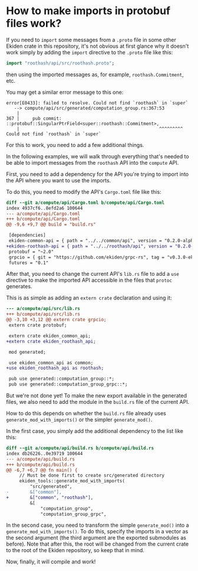 # How to make imports in protobuf files work?

If you need to `import` some messages from a `.proto` file in some other
Ekiden crate in this repository, it's not obvious at first glance why it
doesn't work simply by adding the `import` directive to the `.proto` file
like this:

```protobuf
import "roothash/api/src/roothash.proto";
```

then using the imported messages as, for example, `roothash.Commitment`, etc.

You may get a similar error message to this one:

    error[E0433]: failed to resolve. Could not find `roothash` in `super`
       --> compute/api/src/generated/computation_group.rs:367:53
        |
    367 |     pub commit: ::protobuf::SingularPtrField<super::roothash::Commitment>,
        |                                                     ^^^^^^^^^ Could not find `roothash` in `super`

For this to work, you need to add a few additional things.

In the following examples, we will walk through everything that's needed to
be able to import messages from the `roothash` API into the `compute` API.


First, you need to add a dependency for the API you're trying to import into
the API where you want to use the imports.

To do this, you need to modify the API's `Cargo.toml` file like this:

```diff
diff --git a/compute/api/Cargo.toml b/compute/api/Cargo.toml
index 4937cf6..8efd2a6 100644
--- a/compute/api/Cargo.toml
+++ b/compute/api/Cargo.toml
@@ -9,6 +9,7 @@ build = "build.rs"

 [dependencies]
 ekiden-common-api = { path = "../../common/api", version = "0.2.0-alpha" }
+ekiden-roothash-api = { path = "../../roothash/api", version = "0.2.0-alpha" }
 protobuf = "~2.0"
 grpcio = { git = "https://github.com/ekiden/grpc-rs", tag = "v0.3.0-ekiden2", features = ["openssl"] }
 futures = "0.1"
```

After that, you need to change the current API's `lib.rs` file to add a `use`
directive to make the imported API accessible in the files that `protoc`
generates.

This is as simple as adding an `extern crate` declaration and using it:

```diff
--- a/compute/api/src/lib.rs
+++ b/compute/api/src/lib.rs
@@ -3,10 +3,12 @@ extern crate grpcio;
 extern crate protobuf;

 extern crate ekiden_common_api;
+extern crate ekiden_roothash_api;

 mod generated;

 use ekiden_common_api as common;
+use ekiden_roothash_api as roothash;

 pub use generated::computation_group::*;
 pub use generated::computation_group_grpc::*;
```

But we're not done yet!  To make the new export available in the generated
files, we also need to add the module in the `build.rs` file of the current
API.

How to do this depends on whether the `build.rs` file already uses
`generate_mod_with_imports()` or the simpler `generate_mod()`.

In the first case, you simply add the additional dependency to the list
like this:

```diff
diff --git a/compute/api/build.rs b/compute/api/build.rs
index db26226..0e39719 100644
--- a/compute/api/build.rs
+++ b/compute/api/build.rs
@@ -6,7 +6,7 @@ fn main() {
     // Must be done first to create src/generated directory
     ekiden_tools::generate_mod_with_imports(
         "src/generated",
-        &["common"],
+        &["common", "roothash"],
         &[
             "computation_group",
             "computation_group_grpc",
```

In the second case, you need to transform the simple `generate_mod()` into
a `generate_mod_with_imports()`.  To do this, specify the imports in a vector
as the second argument (the third argument are the exported submodules as
before).  Note that after this, the root will be changed from the current
crate to the root of the Ekiden repository, so keep that in mind.


Now, finally, it will compile and work!
